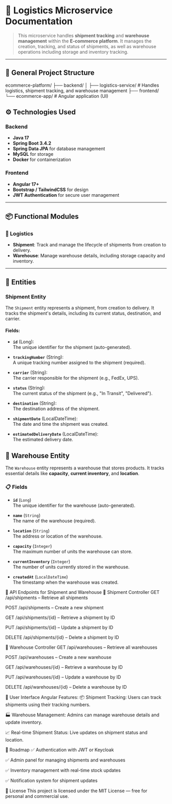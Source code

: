 # 🚚 Logistics Microservice Documentation

> This microservice handles **shipment tracking** and **warehouse management** within the **E-commerce platform**. It manages the creation, tracking, and status of shipments, as well as warehouse operations including storage and inventory tracking.

---

## 🧱 General Project Structure

ecommerce-platform/ ├── backend/ │ ├── logistics-service/ # Handles logistics, shipment tracking, and warehouse management ├── frontend/ └── ecommerce-app/ # Angular application (UI)


## ⚙️ Technologies Used

### Backend
- **Java 17**
- **Spring Boot 3.4.2**
- **Spring Data JPA** for database management
- **MySQL** for storage
- **Docker** for containerization

### Frontend
- **Angular 17+**
- **Bootstrap / TailwindCSS** for design
- **JWT Authentication** for secure user management

---

## 📦 Functional Modules

### 🚚 Logistics
- **Shipment**: Track and manage the lifecycle of shipments from creation to delivery.
- **Warehouse**: Manage warehouse details, including storage capacity and inventory.

---

## 📜 Entities

### **Shipment Entity**

The `Shipment` entity represents a shipment, from creation to delivery. It tracks the shipment's details, including its current status, destination, and carrier.

#### **Fields**:

- **`id`** (Long):  
  The unique identifier for the shipment (auto-generated).
  
- **`trackingNumber`** (String):  
  A unique tracking number assigned to the shipment (required).

- **`carrier`** (String):  
  The carrier responsible for the shipment (e.g., FedEx, UPS).

- **`status`** (String):  
  The current status of the shipment (e.g., "In Transit", "Delivered").

- **`destination`** (String):  
  The destination address of the shipment.

- **`shipmentDate`** (LocalDateTime):  
  The date and time the shipment was created.

- **`estimatedDeliveryDate`** (LocalDateTime):  
  The estimated delivery date.


## 🏢 Warehouse Entity

The `Warehouse` entity represents a warehouse that stores products. It tracks essential details like **capacity**, **current inventory**, and **location**.

### 📋 Fields

- **`id`** (`Long`)  
  The unique identifier for the warehouse (auto-generated).

- **`name`** (`String`)  
  The name of the warehouse (required).

- **`location`** (`String`)  
  The address or location of the warehouse.

- **`capacity`** (`Integer`)  
  The maximum number of units the warehouse can store.

- **`currentInventory`** (`Integer`)  
  The number of units currently stored in the warehouse.

- **`createdAt`** (`LocalDateTime`)  
  The timestamp when the warehouse was created.
  

📡 API Endpoints for Shipment and Warehouse
🚚 Shipment Controller
GET /api/shipments – Retrieve all shipments

POST /api/shipments – Create a new shipment

GET /api/shipments/{id} – Retrieve a shipment by ID

PUT /api/shipments/{id} – Update a shipment by ID

DELETE /api/shipments/{id} – Delete a shipment by ID

🏬 Warehouse Controller
GET /api/warehouses – Retrieve all warehouses

POST /api/warehouses – Create a new warehouse

GET /api/warehouses/{id} – Retrieve a warehouse by ID

PUT /api/warehouses/{id} – Update a warehouse by ID

DELETE /api/warehouses/{id} – Delete a warehouse by ID

🎨 User Interface
Angular Features:
📦 Shipment Tracking:
Users can track shipments using their tracking numbers.

🏭 Warehouse Management:
Admins can manage warehouse details and update inventory.

📈 Real-time Shipment Status:
Live updates on shipment status and location.

🎯 Roadmap
✅ Authentication with JWT or Keycloak

✅ Admin panel for managing shipments and warehouses

✅ Inventory management with real-time stock updates

✅ Notification system for shipment updates


📝 License
This project is licensed under the MIT License — free for personal and commercial use.



